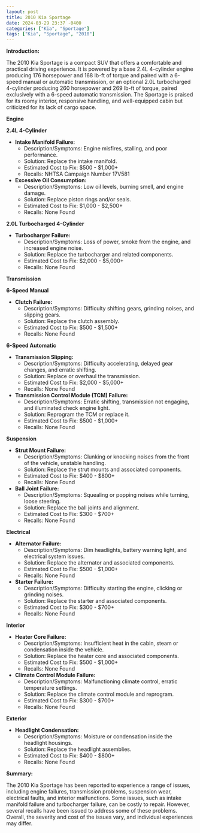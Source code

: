 ```yaml
---
layout: post
title: 2010 Kia Sportage
date: 2024-03-29 23:37 -0400
categories: ["Kia", "Sportage"]
tags: ["Kia", "Sportage", "2010"]
---
```

**Introduction:**

The 2010 Kia Sportage is a compact SUV that offers a comfortable and practical driving experience. It is powered by a base 2.4L 4-cylinder engine producing 176 horsepower and 168 lb-ft of torque and paired with a 6-speed manual or automatic transmission, or an optional 2.0L turbocharged 4-cylinder producing 260 horsepower and 269 lb-ft of torque, paired exclusively with a 6-speed automatic transmission. The Sportage is praised for its roomy interior, responsive handling, and well-equipped cabin but criticized for its lack of cargo space.

**Engine**

**2.4L 4-Cylinder**

* **Intake Manifold Failure:**
    * Description/Symptoms: Engine misfires, stalling, and poor performance.
    * Solution: Replace the intake manifold.
    * Estimated Cost to Fix: $500 - $1,000+
    * Recalls: NHTSA Campaign Number 17V581
* **Excessive Oil Consumption:**
    * Description/Symptoms: Low oil levels, burning smell, and engine damage.
    * Solution: Replace piston rings and/or seals.
    * Estimated Cost to Fix: $1,000 - $2,500+
    * Recalls: None Found

**2.0L Turbocharged 4-Cylinder**

* **Turbocharger Failure:**
    * Description/Symptoms: Loss of power, smoke from the engine, and increased engine noise.
    * Solution: Replace the turbocharger and related components.
    * Estimated Cost to Fix: $2,000 - $5,000+
    * Recalls: None Found

**Transmission**

**6-Speed Manual**

* **Clutch Failure:**
    * Description/Symptoms: Difficulty shifting gears, grinding noises, and slipping gears.
    * Solution: Replace the clutch assembly.
    * Estimated Cost to Fix: $500 - $1,500+
    * Recalls: None Found

**6-Speed Automatic**

* **Transmission Slipping:**
    * Description/Symptoms: Difficulty accelerating, delayed gear changes, and erratic shifting.
    * Solution: Replace or overhaul the transmission.
    * Estimated Cost to Fix: $2,000 - $5,000+
    * Recalls: None Found
* **Transmission Control Module (TCM) Failure:**
    * Description/Symptoms: Erratic shifting, transmission not engaging, and illuminated check engine light.
    * Solution: Reprogram the TCM or replace it.
    * Estimated Cost to Fix: $500 - $1,000+
    * Recalls: None Found

**Suspension**

* **Strut Mount Failure:**
    * Description/Symptoms: Clunking or knocking noises from the front of the vehicle, unstable handling.
    * Solution: Replace the strut mounts and associated components.
    * Estimated Cost to Fix: $400 - $800+
    * Recalls: None Found
* **Ball Joint Failure:**
    * Description/Symptoms: Squealing or popping noises while turning, loose steering.
    * Solution: Replace the ball joints and alignment.
    * Estimated Cost to Fix: $300 - $700+
    * Recalls: None Found

**Electrical**

* **Alternator Failure:**
    * Description/Symptoms: Dim headlights, battery warning light, and electrical system issues.
    * Solution: Replace the alternator and associated components.
    * Estimated Cost to Fix: $500 - $1,000+
    * Recalls: None Found
* **Starter Failure:**
    * Description/Symptoms: Difficulty starting the engine, clicking or grinding noises.
    * Solution: Replace the starter and associated components.
    * Estimated Cost to Fix: $300 - $700+
    * Recalls: None Found

**Interior**

* **Heater Core Failure:**
    * Description/Symptoms: Insufficient heat in the cabin, steam or condensation inside the vehicle.
    * Solution: Replace the heater core and associated components.
    * Estimated Cost to Fix: $500 - $1,000+
    * Recalls: None Found
* **Climate Control Module Failure:**
    * Description/Symptoms: Malfunctioning climate control, erratic temperature settings.
    * Solution: Replace the climate control module and reprogram.
    * Estimated Cost to Fix: $300 - $700+
    * Recalls: None Found

**Exterior**

* **Headlight Condensation:**
    * Description/Symptoms: Moisture or condensation inside the headlight housings.
    * Solution: Replace the headlight assemblies.
    * Estimated Cost to Fix: $400 - $800+
    * Recalls: None Found

**Summary:**

The 2010 Kia Sportage has been reported to experience a range of issues, including engine failures, transmission problems, suspension wear, electrical faults, and interior malfunctions. Some issues, such as intake manifold failure and turbocharger failure, can be costly to repair. However, several recalls have been issued to address some of these problems. Overall, the severity and cost of the issues vary, and individual experiences may differ.
